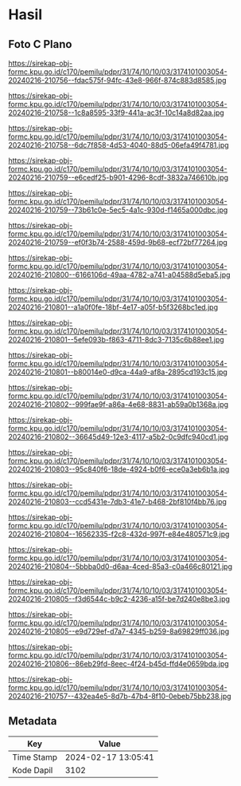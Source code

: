 # Hasil

## Foto C Plano

https://sirekap-obj-formc.kpu.go.id/c170/pemilu/pdpr/31/74/10/10/03/3174101003054-20240216-210756--fdac575f-94fc-43e8-966f-874c883d8585.jpg

https://sirekap-obj-formc.kpu.go.id/c170/pemilu/pdpr/31/74/10/10/03/3174101003054-20240216-210758--1c8a8595-33f9-441a-ac3f-10c14a8d82aa.jpg

https://sirekap-obj-formc.kpu.go.id/c170/pemilu/pdpr/31/74/10/10/03/3174101003054-20240216-210758--6dc7f858-4d53-4040-88d5-06efa49f4781.jpg

https://sirekap-obj-formc.kpu.go.id/c170/pemilu/pdpr/31/74/10/10/03/3174101003054-20240216-210759--e6cedf25-b901-4296-8cdf-3832a746610b.jpg

https://sirekap-obj-formc.kpu.go.id/c170/pemilu/pdpr/31/74/10/10/03/3174101003054-20240216-210759--73b61c0e-5ec5-4a1c-930d-f1465a000dbc.jpg

https://sirekap-obj-formc.kpu.go.id/c170/pemilu/pdpr/31/74/10/10/03/3174101003054-20240216-210759--ef0f3b74-2588-459d-9b68-ecf72bf77264.jpg

https://sirekap-obj-formc.kpu.go.id/c170/pemilu/pdpr/31/74/10/10/03/3174101003054-20240216-210800--6166106d-49aa-4782-a741-a04588d5eba5.jpg

https://sirekap-obj-formc.kpu.go.id/c170/pemilu/pdpr/31/74/10/10/03/3174101003054-20240216-210801--a1a0f0fe-18bf-4e17-a05f-b5f3268bc1ed.jpg

https://sirekap-obj-formc.kpu.go.id/c170/pemilu/pdpr/31/74/10/10/03/3174101003054-20240216-210801--5efe093b-f863-4711-8dc3-7135c6b88ee1.jpg

https://sirekap-obj-formc.kpu.go.id/c170/pemilu/pdpr/31/74/10/10/03/3174101003054-20240216-210801--b80014e0-d9ca-44a9-af8a-2895cd193c15.jpg

https://sirekap-obj-formc.kpu.go.id/c170/pemilu/pdpr/31/74/10/10/03/3174101003054-20240216-210802--999fae9f-a86a-4e68-8831-ab59a0b1368a.jpg

https://sirekap-obj-formc.kpu.go.id/c170/pemilu/pdpr/31/74/10/10/03/3174101003054-20240216-210802--36645d49-12e3-4117-a5b2-0c9dfc940cd1.jpg

https://sirekap-obj-formc.kpu.go.id/c170/pemilu/pdpr/31/74/10/10/03/3174101003054-20240216-210803--95c840f6-18de-4924-b0f6-ece0a3eb6b1a.jpg

https://sirekap-obj-formc.kpu.go.id/c170/pemilu/pdpr/31/74/10/10/03/3174101003054-20240216-210803--ccd5431e-7db3-41e7-b468-2bf810f4bb76.jpg

https://sirekap-obj-formc.kpu.go.id/c170/pemilu/pdpr/31/74/10/10/03/3174101003054-20240216-210804--16562335-f2c8-432d-997f-e84e480571c9.jpg

https://sirekap-obj-formc.kpu.go.id/c170/pemilu/pdpr/31/74/10/10/03/3174101003054-20240216-210804--5bbba0d0-d6aa-4ced-85a3-c0a466c80121.jpg

https://sirekap-obj-formc.kpu.go.id/c170/pemilu/pdpr/31/74/10/10/03/3174101003054-20240216-210805--f3d6544c-b9c2-4236-a15f-be7d240e8be3.jpg

https://sirekap-obj-formc.kpu.go.id/c170/pemilu/pdpr/31/74/10/10/03/3174101003054-20240216-210805--e9d729ef-d7a7-4345-b259-8a69829ff036.jpg

https://sirekap-obj-formc.kpu.go.id/c170/pemilu/pdpr/31/74/10/10/03/3174101003054-20240216-210806--86eb29fd-8eec-4f24-b45d-ffd4e0659bda.jpg

https://sirekap-obj-formc.kpu.go.id/c170/pemilu/pdpr/31/74/10/10/03/3174101003054-20240216-210757--432ea4e5-8d7b-47b4-8f10-0ebeb75bb238.jpg


## Metadata

| Key        | Value               |
| ---------- | ------------------- |
| Time Stamp | 2024-02-17 13:05:41 |
| Kode Dapil | 3102                |



